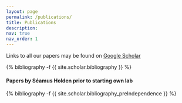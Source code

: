 ```yaml
---
layout: page
permalink: /publications/
title: Publications
description: 
nav: true
nav_order: 1
---
```


Links to all our papers may be found on [Google Scholar](https://scholar.google.com/citations?user=JFC4oaAAAAAJ&hl=en)

<div class="publications">

{% bibliography -f {{ site.scholar.bibliography }} %}

</div>

#### Papers by Séamus Holden prior to starting own lab

<div class="publications">

{% bibliography -f {{ site.scholar.bibliography_preIndependence }} %}

</div>